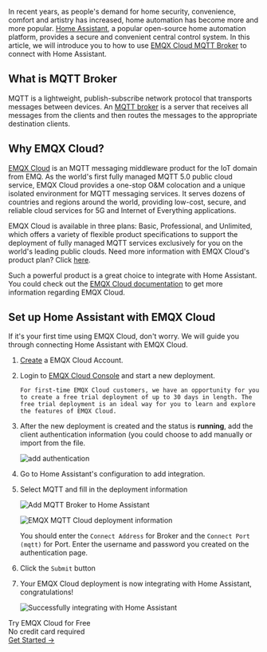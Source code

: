 In recent years, as people's demand for home security, convenience, comfort and artistry has increased, home automation has become more and more popular. [Home Assistant](https://www.home-assistant.io/), a popular open-source home automation platform, provides a secure and convenient central control system. In this article, we will introduce you to how to use [EMQX Cloud MQTT Broker](https://www.emqx.com/en/cloud) to connect with Home Assistant.

## What is MQTT Broker

MQTT is a lightweight, publish-subscribe network protocol that transports messages between devices. An [MQTT broker](https://www.emqx.com/en/products/emqx) is a server that receives all messages from the clients and then routes the messages to the appropriate destination clients. 

## Why EMQX Cloud?

[EMQX Cloud](https://www.emqx.com/en/cloud) is an MQTT messaging middleware product for the IoT domain from EMQ. As the world's first fully managed MQTT 5.0 public cloud service, EMQX Cloud provides a one-stop O&M colocation and a unique isolated environment for MQTT messaging services. It serves dozens of countries and regions around the world, providing low-cost, secure, and reliable cloud services for 5G and Internet of Everything applications. 

EMQX Cloud is available in three plans: Basic, Professional, and Unlimited, which offers a variety of flexible product specifications to support the deployment of fully managed MQTT services exclusively for you on the world's leading public clouds. Need more information with EMQX Cloud's product plan? Click [here](https://docs.emqx.com/en/cloud/latest/pricing.html).

Such a powerful product is a great choice to integrate with Home Assistant. You could check out the [EMQX Cloud documentation](https://docs.emqx.com/en/cloud/latest/) to get more information regarding EMQX Cloud.

## Set up Home Assistant with EMQX Cloud

If it's your first time using EMQX Cloud, don't worry. We will guide you through connecting Home Assistant with EMQX Cloud.

1. [Create](https://accounts.emqx.io/signup?continue=https://www.emqx.com/en/cloud) a EMQX Cloud Account.

2. Login to [EMQX Cloud Console](https://cloud.emqx.io/console/) and start a new deployment.

   ```tip
   For first-time EMQX Cloud customers, we have an opportunity for you to create a free trial deployment of up to 30 days in length. The free trial deployment is an ideal way for you to learn and explore the features of EMQX Cloud. 
   ```

3. After the new deployment is created and the status is **running**, add the client authentication information (you could choose to add manually or import from the file.  

    ![add authentication](https://assets.emqx.com/images/9142d9a045b570402515eaa47c6698a6.png)

4. Go to Home Assistant's configuration to add integration.

5. Select MQTT and fill in the deployment information

    ![Add MQTT Broker to Home Assistant](https://assets.emqx.com/images/1da096c0f7a5f4b200b1f14583c49414.png)

    ![EMQX MQTT Cloud deployment information](https://assets.emqx.com/images/26b958bcc271d1f6801d06152c65fd78.png)

   You should enter the `Connect Address` for Broker and the `Connect Port (mqtt)` for Port. Enter the username and password you created on the authentication page. 

6. Click the `Submit` button

7. Your EMQX Cloud deployment is now integrating with Home Assistant, congratulations!

    ![Successfully integrating with Home Assistant](https://assets.emqx.com/images/e6bd46c82942efdbac70ed9d09faa35b.png)


<section class="promotion">
    <div>
        Try EMQX Cloud for Free
        <div class="is-size-14 is-text-normal has-text-weight-normal">No credit card required</div>
    </div>
    <a href="https://accounts.emqx.com/signup?continue=https://cloud-intl.emqx.com/console/deployments/0?oper=new" class="button is-gradient px-5">Get Started →</a >
</section>
